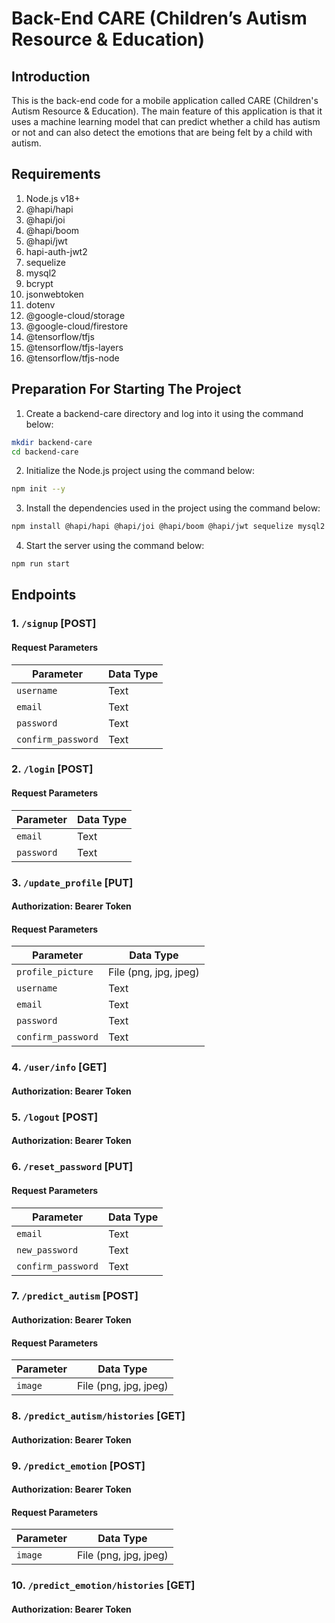 # Back-End CARE (Children’s Autism Resource & Education)

## Introduction
This is the back-end code for a mobile application called CARE (Children's Autism Resource & Education). The main feature of this application is that it uses a machine learning model that can predict whether a child has autism or not and can also detect the emotions that are being felt by a child with autism.

## Requirements
1. Node.js v18+
2. @hapi/hapi
3. @hapi/joi
4. @hapi/boom
5. @hapi/jwt
6. hapi-auth-jwt2
7. sequelize
8. mysql2
9. bcrypt
10. jsonwebtoken
11. dotenv
12. @google-cloud/storage
13. @google-cloud/firestore
14. @tensorflow/tfjs
15. @tensorflow/tfjs-layers
16. @tensorflow/tfjs-node

## Preparation For Starting The Project
1. Create a backend-care directory and log into it using the command below:
 ```sh
mkdir backend-care
cd backend-care
```
2. Initialize the Node.js project using the command below:
```sh
npm init --y
```
3. Install the dependencies used in the project using the command below:
```sh
npm install @hapi/hapi @hapi/joi @hapi/boom @hapi/jwt sequelize mysql2 bcrypt jsonwebtoken hapi-auth-jwt2 dotenv @google-cloud/storage @google-cloud/firestore @tensorflow/tfjs @tensorflow/tfjs-layers @tensorflow/tfjs-node
```
4. Start the server using the command below:
```sh
npm run start
```

## Endpoints
### 1. `/signup` [POST]
#### Request Parameters
| Parameter | Data Type |
| --------- | ---------| 
| `username`     | Text     |
| `email`     | Text     |
| `password`     | Text     |
| `confirm_password`     | Text     |

### 2. `/login` [POST]
#### Request Parameters
| Parameter | Data Type |
| --------- | ---------| 
| `email`     | Text     |
| `password`     | Text     |

### 3. `/update_profile` [PUT]
#### Authorization: Bearer Token 
#### Request Parameters
| Parameter | Data Type |
| --------- | ---------| 
| `profile_picture`     | File (png, jpg, jpeg)     |
| `username`     | Text     |
| `email`     | Text     |
| `password`     | Text     |
| `confirm_password`     | Text     |

### 4. `/user/info` [GET]
#### Authorization: Bearer Token 

### 5. `/logout` [POST]
#### Authorization: Bearer Token 

### 6. `/reset_password` [PUT]
#### Request Parameters
| Parameter | Data Type |
| --------- | ---------| 
| `email`     | Text     |
| `new_password`     | Text     |
| `confirm_password`     | Text     |

### 7. `/predict_autism` [POST]
#### Authorization: Bearer Token 
#### Request Parameters
| Parameter | Data Type |
| --------- | ---------| 
| `image`     | File (png, jpg, jpeg)     |

### 8. `/predict_autism/histories` [GET]
#### Authorization: Bearer Token 

### 9. `/predict_emotion` [POST]
#### Authorization: Bearer Token 
#### Request Parameters
| Parameter | Data Type |
| --------- | ---------| 
| `image`     | File (png, jpg, jpeg)     |

### 10. `/predict_emotion/histories` [GET]
#### Authorization: Bearer Token 
